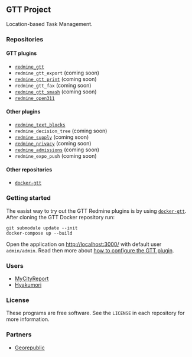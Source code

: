 ## GTT Project

Location-based Task Management.

### Repositories

#### GTT plugins

- [`redmine_gtt`](https://github.com/gtt-project/redmine_gtt)
- `redmine_gtt_export` (coming soon)
- [`redmine_gtt_print`](https://github.com/gtt-project/redmine_gtt_print) (coming soon)
- `redmine_gtt_fax` (coming soon)
- [`redmine_gtt_smash`](https://github.com/gtt-project/redmine_gtt_smash) (coming soon)
- [`redmine_open311`](https://github.com/gtt-project/redmine_open311)

#### Other plugins

- [`redmine_text_blocks`](https://github.com/gtt-project/redmine_text_blocks)
- `redmine_decision_tree` (coming soon)
- [`redmine_supply`](https://github.com/gtt-project/redmine_supply) (coming soon)
- [`redmine_privacy`](https://github.com/gtt-project/redmine_privacy) (coming soon)
- [`redmine_admissions`](https://github.com/gtt-project/redmine_admissions) (coming soon)
- `redmine_expo_push` (coming soon)

#### Other repositories

- [`docker-gtt`](https://github.com/gtt-project/docker-gtt)

### Getting started

The easist way to try out the GTT Redmine plugins is by using [`docker-gtt`](https://github.com/gtt-project/docker-gtt).
After cloning the GTT Docker repository run:

```
git submodule update --init
docker-compose up --build
```

Open the application on [http://localhost:3000/](http://localhost:3000/) with default user `admin/admin`.
Read then more about [how to configure the GTT plugin](https://github.com/gtt-project/redmine_gtt#how-to-use).

### Users

- [MyCityReport](https://www.mycityreport.jp/)
- [Hyakumori](https://www.hyakumori.com/)

### License

These programs are free software. See the `LICENSE` in each repository for more information.

### Partners

- [Georepublic](https://georepublc.info)
